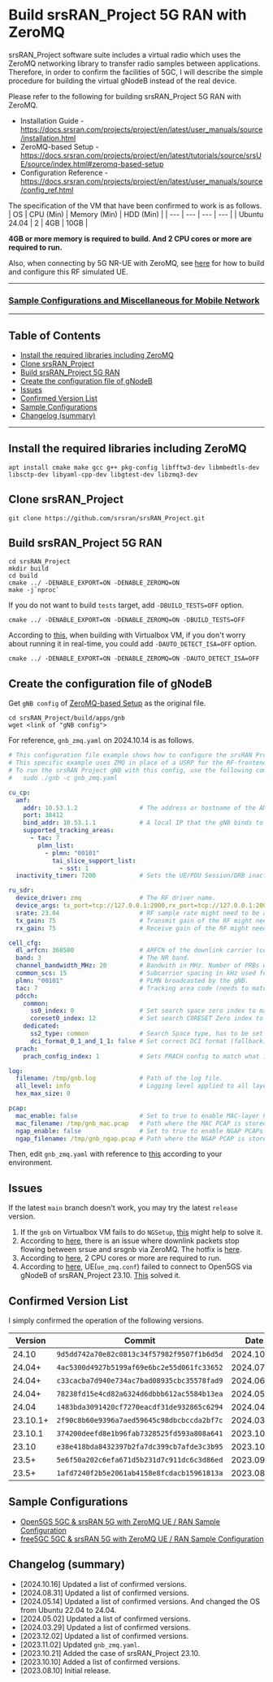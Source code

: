 # Build srsRAN_Project 5G RAN with ZeroMQ
srsRAN_Project software suite includes a virtual radio which uses the ZeroMQ networking library to transfer radio samples between applications. Therefore, in order to confirm the facilities of 5GC, I will describe the simple procedure for building the virtual gNodeB instead of the real device.

Please refer to the following for building srsRAN_Project 5G RAN with ZeroMQ.
- Installation Guide - https://docs.srsran.com/projects/project/en/latest/user_manuals/source/installation.html
- ZeroMQ-based Setup - https://docs.srsran.com/projects/project/en/latest/tutorials/source/srsUE/source/index.html#zeromq-based-setup
- Configuration Reference - https://docs.srsran.com/projects/project/en/latest/user_manuals/source/config_ref.html

The specification of the VM that have been confirmed to work is as follows.
| OS | CPU (Min) | Memory (Min) | HDD (Min) |
| --- | --- | --- | --- |
| Ubuntu 24.04 | 2 | 4GB | 10GB |

**4GB or more memory is required to build. And 2 CPU cores or more are required to run.**

Also, when connecting by 5G NR-UE with ZeroMQ, see [here](https://github.com/s5uishida/build_srsran_4g_zmq_disable_rf_plugins) for how to build and configure this RF simulated UE.

---

### [Sample Configurations and Miscellaneous for Mobile Network](https://github.com/s5uishida/sample_config_misc_for_mobile_network)

---

<a id="toc"></a>

## Table of Contents

- [Install the required libraries including ZeroMQ](#install_libs)
- [Clone srsRAN_Project](#clone_srsran)
- [Build srsRAN_Project 5G RAN](#build)
- [Create the configuration file of gNodeB](#create_gnb_config)
- [Issues](#issues)
- [Confirmed Version List](#ver_list)
- [Sample Configurations](#sample_conf)
- [Changelog (summary)](#changelog)

---

<a id="install_libs"></a>

## Install the required libraries including ZeroMQ

```
apt install cmake make gcc g++ pkg-config libfftw3-dev libmbedtls-dev libsctp-dev libyaml-cpp-dev libgtest-dev libzmq3-dev
```

<a id="clone_srsran"></a>

## Clone srsRAN_Project

```
git clone https://github.com/srsran/srsRAN_Project.git
```

<a id="build"></a>

## Build srsRAN_Project 5G RAN

```
cd srsRAN_Project
mkdir build
cd build
cmake ../ -DENABLE_EXPORT=ON -DENABLE_ZEROMQ=ON
make -j`nproc`
```
If you do not want to build `tests` target, add `-DBUILD_TESTS=OFF` option.
```
cmake ../ -DENABLE_EXPORT=ON -DENABLE_ZEROMQ=ON -DBUILD_TESTS=OFF
```
According to [this](https://github.com/srsran/srsRAN_Project/discussions/151#discussioncomment-6576652), when building with Virtualbox VM, if you don't worry about running it in real-time, you could add `-DAUTO_DETECT_ISA=OFF` option.
```
cmake ../ -DENABLE_EXPORT=ON -DENABLE_ZEROMQ=ON -DAUTO_DETECT_ISA=OFF
```

<a id="create_gnb_config"></a>

## Create the configuration file of gNodeB

Get `gNB config` of [ZeroMQ-based Setup](https://docs.srsran.com/projects/project/en/latest/tutorials/source/srsUE/source/index.html#zeromq-based-setup) as the original file.
```
cd srsRAN_Project/build/apps/gnb
wget <link of "gNB config">
```
For reference, `gnb_zmq.yaml` on 2024.10.14 is as follows.
```yaml
# This configuration file example shows how to configure the srsRAN Project gNB to allow srsUE to connect to it. 
# This specific example uses ZMQ in place of a USRP for the RF-frontend, and creates an FDD cell with 10 MHz bandwidth. 
# To run the srsRAN Project gNB with this config, use the following command: 
#   sudo ./gnb -c gnb_zmq.yaml

cu_cp:
  amf:
    addr: 10.53.1.2                 # The address or hostname of the AMF.
    port: 38412
    bind_addr: 10.53.1.1            # A local IP that the gNB binds to for traffic from the AMF.
    supported_tracking_areas:
      - tac: 7
        plmn_list:
          - plmn: "00101"
            tai_slice_support_list:
              - sst: 1
  inactivity_timer: 7200            # Sets the UE/PDU Session/DRB inactivity timer to 7200 seconds. Supported: [1 - 7200].

ru_sdr:
  device_driver: zmq                # The RF driver name.
  device_args: tx_port=tcp://127.0.0.1:2000,rx_port=tcp://127.0.0.1:2001,base_srate=23.04e6 # Optionally pass arguments to the selected RF driver.
  srate: 23.04                      # RF sample rate might need to be adjusted according to selected bandwidth.
  tx_gain: 75                       # Transmit gain of the RF might need to adjusted to the given situation.
  rx_gain: 75                       # Receive gain of the RF might need to adjusted to the given situation.

cell_cfg:
  dl_arfcn: 368500                  # ARFCN of the downlink carrier (center frequency).
  band: 3                           # The NR band.
  channel_bandwidth_MHz: 20         # Bandwith in MHz. Number of PRBs will be automatically derived.
  common_scs: 15                    # Subcarrier spacing in kHz used for data.
  plmn: "00101"                     # PLMN broadcasted by the gNB.
  tac: 7                            # Tracking area code (needs to match the core configuration).
  pdcch:
    common:
      ss0_index: 0                  # Set search space zero index to match srsUE capabilities
      coreset0_index: 12            # Set search CORESET Zero index to match srsUE capabilities
    dedicated:
      ss2_type: common              # Search Space type, has to be set to common
      dci_format_0_1_and_1_1: false # Set correct DCI format (fallback)
  prach:
    prach_config_index: 1           # Sets PRACH config to match what is expected by srsUE

log:
  filename: /tmp/gnb.log            # Path of the log file.
  all_level: info                   # Logging level applied to all layers.
  hex_max_size: 0

pcap:
  mac_enable: false                 # Set to true to enable MAC-layer PCAPs.
  mac_filename: /tmp/gnb_mac.pcap   # Path where the MAC PCAP is stored.
  ngap_enable: false                # Set to true to enable NGAP PCAPs.
  ngap_filename: /tmp/gnb_ngap.pcap # Path where the NGAP PCAP is stored.
```
Then, edit `gnb_zmq.yaml` with reference to [this](https://docs.srsran.com/projects/project/en/latest/user_manuals/source/config_ref.html#id1) according to your environment.

<a id="issues"></a>

## Issues

If the latest `main` branch doesn't work, you may try the latest `release` version.

1. If the `gnb` on Virtualbox VM fails to do `NGSetup`, [this](https://github.com/srsran/srsRAN_Project/issues/172#issuecomment-1681908406) might help to solve it.
2. According to [here](https://github.com/srsran/srsRAN_4G/issues/1213), there is an issue where downlink packets stop flowing between srsue and srsgnb via ZeroMQ. The hotfix is [here](https://github.com/srsran/srsRAN_4G/issues/1213#issuecomment-1703512937).
3. According to [here](https://github.com/srsran/srsRAN_Project/issues/241#issuecomment-1756599022), 2 CPU cores or more are required to run.
4. According to [here](https://github.com/srsran/srsRAN_Project/issues/263), UE(`ue_zmq.conf`) failed to connect to Open5GS via gNodeB of srsRAN_Project 23.10. [This](https://github.com/srsran/srsRAN_Project/issues/263#issuecomment-1773756230) solved it.

<a id="ver_list"></a>

## Confirmed Version List

I simply confirmed the operation of the following versions.

| Version | Commit | Date | Issues |
| --- | --- | --- | -- |
| 24.10 | `9d5dd742a70e82c0813c34f57982f9507f1b6d5d` | 2024.10.14 | 3 |
| 24.04+ | `4ac5300d4927b5199af69e6bc2e55d061fc33652` | 2024.07.31 | 3 |
| 24.04+ | `c33cacba7d940e734ac7bad08935cbc35578fad9` | 2024.06.10 | 3 |
| 24.04+ | `78238fd15e4cd82a6324d6dbbb612ac5584b13ea` | 2024.05.13 | 3 |
| 24.04 | `1483bda3091420cf7270eacdf31de932865c6294` | 2024.04.22 | 3 |
| 23.10.1+ | `2f90c8b60e9396a7aed59645c98dbcbccda2bf7c` | 2024.03.25 | 3 |
| 23.10.1 | `374200deefd8e1b96fab7328525fd593a808a641` | 2023.10.23 | 3 |
| 23.10 | `e38e418bda8432397b2fa7dc399cb7afde3c3b95` | 2023.10.20 | 3, 4 |
| 23.5+ | `5e6f50a202c6efa671d5b231d7c911dc6c3d86ed` | 2023.09.20 | 3 |
| 23.5+ | `1afd7240f2b5e2061ab4158e8fcdacb15961813a` | 2023.08.07 | 1, 2 |

<a id="sample_conf"></a>

## Sample Configurations

- [Open5GS 5GC & srsRAN 5G with ZeroMQ UE / RAN Sample Configuration](https://github.com/s5uishida/open5gs_5gc_srsran_sample_config)
- [free5GC 5GC & srsRAN 5G with ZeroMQ UE / RAN Sample Configuration](https://github.com/s5uishida/free5gc_srsran_sample_config)

<a id="changelog"></a>

## Changelog (summary)

- [2024.10.16] Updated a list of confirmed versions.
- [2024.08.31] Updated a list of confirmed versions.
- [2024.05.14] Updated a list of confirmed versions. And changed the OS from Ubuntu 22.04 to 24.04.
- [2024.05.02] Updated a list of confirmed versions.
- [2024.03.29] Updated a list of confirmed versions.
- [2023.12.02] Updated a list of confirmed versions.
- [2023.11.02] Updated `gnb_zmq.yaml`.
- [2023.10.21] Added the case of srsRAN_Project 23.10.
- [2023.10.10] Added a list of confirmed versions.
- [2023.08.10] Initial release.
